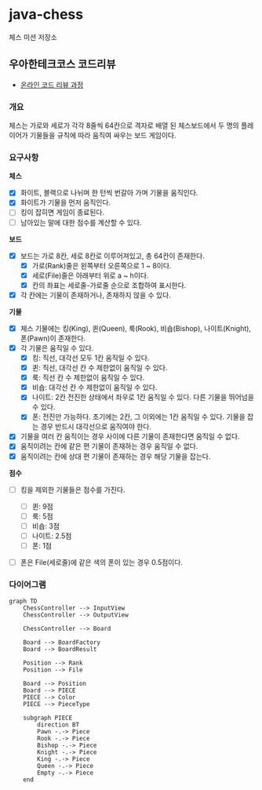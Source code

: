 # java-chess

체스 미션 저장소

## 우아한테크코스 코드리뷰

- [온라인 코드 리뷰 과정](https://github.com/woowacourse/woowacourse-docs/blob/master/maincourse/README.md)

### 개요

체스는 가로와 세로가 각각 8줄씩 64칸으로 격자로 배열 된 체스보드에서 두 명의 플레이어가 기물들을 규칙에 따라 움직여 싸우는 보드 게임이다.

### 요구사항

**체스**

- [x] 화이트, 블랙으로 나뉘며 한 턴씩 번갈아 가며 기물을 움직인다.
- [x] 화이트가 기물을 먼저 움직인다.
- [ ] 킹이 잡히면 게임이 종료된다.
- [ ] 남아있는 말에 대한 점수를 계산할 수 있다.

**보드**

- [x] 보드는 가로 8칸, 세로 8칸로 이루어져있고, 총 64칸이 존재한다.
    - [x] 가로(Rank)줄은 왼쪽부터 오른쪽으로 1 ~ 8이다.
    - [x] 세로(File)줄은 아래부터 위로 a ~ h이다.
    - [x] 칸의 좌표는 세로줄-가로줄 순으로 조합하여 표시한다.
- [x] 각 칸에는 기물이 존재하거나, 존재하지 않을 수 있다.

**기물**

- [x] 체스 기물에는 킹(King), 퀸(Queen), 룩(Rook), 비숍(Bishop), 나이트(Knight), 폰(Pawn)이 존재한다.
- [x] 각 기물은 움직일 수 있다.
    - [x] 킹: 직선, 대각선 모두 1칸 움직일 수 있다.
    - [x] 퀸: 직선, 대각선 칸 수 제한없이 움직일 수 있다.
    - [x] 룩: 직선 칸 수 제한없이 움직일 수 있다.
    - [x] 비숍: 대각선 칸 수 제한없이 움직일 수 있다.
    - [x] 나이트: 2칸 전진한 상태에서 좌우로 1칸 움직일 수 있다. 다른 기물을 뛰어넘을 수 있다.
    - [x] 폰: 전진만 가능하다. 초기에는 2칸, 그 이외에는 1칸 움직일 수 있다. 기물을 잡는 경우 반드시 대각선으로 움직여야 한다.
- [x] 기물을 여러 칸 움직이는 경우 사이에 다른 기물이 존재한다면 움직일 수 없다.
- [x] 움직이려는 칸에 같은 편 기물이 존재하는 경우 움직일 수 없다.
- [x] 움직이려는 칸에 상대 편 기물이 존재하는 경우 해당 기물을 잡는다.

**점수**
- [ ] 킹을 제외한 기물들은 점수를 가진다. 
  - [ ] 퀸: 9점
  - [ ] 룩: 5점
  - [ ] 비숍: 3점
  - [ ] 나이트: 2.5점
  - [ ] 폰: 1점
- [ ] 폰은 File(세로줄)에 같은 색의 폰이 있는 경우 0.5점이다.


### 다이어그램

```mermaid
graph TD
    ChessController --> InputView
    ChessController --> OutputView

    ChessController --> Board
    
    Board --> BoardFactory
    Board --> BoardResult

    Position --> Rank
    Position --> File

    Board --> Position
    Board --> PIECE
    PIECE --> Color
    PIECE --> PieceType

    subgraph PIECE
        direction BT
        Pawn -.-> Piece
        Rook -.-> Piece
        Bishop -.-> Piece
        Knight -.-> Piece
        King -.-> Piece
        Queen -.-> Piece
        Empty -.-> Piece
    end
```